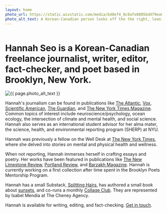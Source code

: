 ```yaml
---
layout: home
photo_url: https://static.wixstatic.com/media/b48ef4_8c8afe0885bd4f9ea6fb6f7550e2ef52~mv2.jpg/v1/crop/x_0,y_997,w_2432,h_3029/fill/w_844,h_1042,al_c,q_85,usm_0.66_1.00_0.01,enc_auto/IMG_9650.jpg
photo_alt_text: A Korean-Canadian person looks off the the right, leaning over a boat's railing, a canvas tote slung over her shoulder. In the distance, the New York City skyline is visible.
---
```


<div class="row">
  <div class="column">
    <h1>
      Hannah Seo is a Korean-Canadian freelance journalist, writer, editor, fact-checker, and poet based in Brooklyn, New York.
    </h1>
  </div>
</div>

<div class="row pad-top">
  <div class="column left-rail">
    <img src="{{ page.photo_url }}" alt="{{ page.photo_alt_text }}"/>
  </div>
  <div class="column">
    <p>
      Hannah's journalism can be found in publications like <a href="https://www.theatlantic.com/health/archive/2023/11/nature-avoidance-social-isolation-loneliness/675984/">The Atlantic</a>, <a href="https://www.vox.com/even-better/23943426/anti-gatekeeping-invitations-parties-guests-strangers-old-friends">Vox</a>, <a href="https://www.scientificamerican.com/author/hannah-seo/">Scientific American</a>, <a href="https://www.theguardian.com/profile/hannah-seo">The Guardian</a>, and <a href="https://www.nytimes.com/2025/01/07/magazine/american-sign-language.html">The New York Times Magazine</a>. Common topics of interest include neuroscience/psychology, ocean ecology, the intersection of climate and mental health, and social science. Hannah also serves as an international student advisor for her alma mater, the science, health, and environmental reporting program (SHERP) at NYU.
    </p>
    <p>
      Hannah was previously a fellow on the Well Desk at <a href="https://www.nytimes.com/by/hannah-seo">The New York Times</a>, where she delved into stories on mental and physical health and wellness.
    </p>
    <p>
      When not reporting, Hannah immerses herself in crafting essays and poetry. Her works have been featured in publications like <a href="https://newlimestonereview.as.uky.edu/2019/09/01/ouroboros/">The New Limestone Review</a>, <a href="https://portlandreview.org/three-poems-of-separation/">Portland Review</a>, and <a href="https://www.barzakhmag.net/spring-2020-poetry/2020/6/28/hannah-seo">Barzakh Magazine</a>. Hannah is currently working on a first collection after time spent in the Brooklyn Poets Mentorship Program.
    </p>
    <p>
      Hannah has a small Substack, <a href="https://hannahseo.substack.com/">Splitting Hairs</a>, has authored a small book about <a href="https://www.chroniclebooks.com/products/pocket-nature-series-sunset-seeking">sunsets</a>, and co-runs a monthly <a href="https://collageclub.substack.com">Collage Club</a>. They are represented by Isabel Mendía at The Cheney Agency.
    </p>
    <p>
      Hannah is available for writing, editing, and fact-checking. <a href="/contact"><u>Get in touch</u></a>.
    </p>
  </div>
</div>
